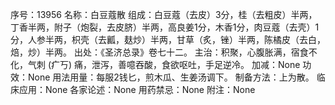 序号：13956
名称：白豆蔻散
组成：白豆蔻（去皮）3分，桂（去粗皮）半两，丁香半两，附子（炮裂，去皮脐）半两，高良姜1分，木香1分，肉豆蔻（去壳）1分，人参半两，枳壳（去瓤，麸炒）半两，甘草（炙，锉）半两，陈橘皮（去白，焙，炒）半两。
出处：《圣济总录》卷七十二。
主治：积聚，心腹胀满，宿食不化，气刺  (疒丂) 痛，泄泻，善噫吞酸，食欲呕吐，手足逆冷。
加减：None
功效：None
用法用量：每服2钱匕，煎木瓜、生姜汤调下。
制备方法：上为散。
临床应用：None
各家论述：None
用药禁忌：None
附注：None
